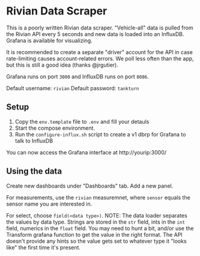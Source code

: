 # Rivian Data Scraper

This is a poorly written Rivian data scraper. "Vehicle-all" data is pulled from the Rivian API every 5 seconds and new data is loaded into an InfluxDB. Grafana is available for visualizing.

It is recommended to create a separate "driver" account for the API in case rate-limiting causes account-related errors. We poll less often than the app, but this is still a good idea (thanks @jrgutier).

Grafana runs on port `3000` and InfluxDB runs on port `8086`.

Default username: `rivian`
Default password: `tankturn`

## Setup

1. Copy the `env.template` file to `.env` and fill your detauls
2. Start the compose environment.
3. Run the `configure-influx.sh` script to create a v1 dbrp for Grafana to talk to InfluxDB

You can now access the Grafana interface at http://yourip:3000/

## Using the data

Create new dashboards under "Dashboards" tab. Add a new panel.

For measurements, use the `rivian` measuremnet, where `sensor` equals the sensor name you are interested in.

For select, choose `field(<data type>)`. NOTE: The data loader separates the values by data type. Strings are stored in the `str` field, ints in the `int` field, numerics in the `float` field. You may need to hunt a bit, and/or use the Transform grafana function to get the value in the right format. The API doesn't provide any hints so the value gets set to whatever type it "looks like" the first time it's present.

